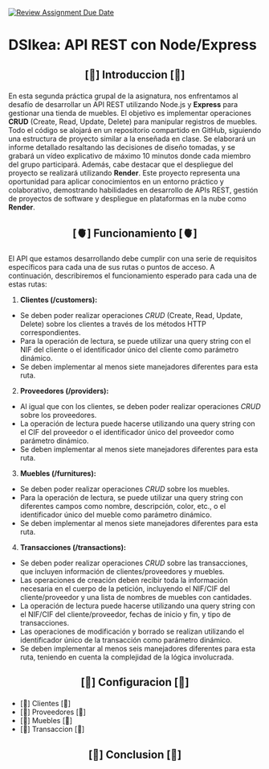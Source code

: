 [![Review Assignment Due Date](https://classroom.github.com/assets/deadline-readme-button-24ddc0f5d75046c5622901739e7c5dd533143b0c8e959d652212380cedb1ea36.svg)](https://classroom.github.com/a/CaXtHsbh)

# DSIkea: API REST con Node/Express
## <p align="center">[🧠] Introduccion [🧠]</p>
En esta segunda práctica grupal de la asignatura, nos enfrentamos al desafío de desarrollar un API REST utilizando Node.js y **Express** para gestionar una tienda de muebles. El objetivo es implementar operaciones **CRUD** (Create, Read, Update, Delete) para manipular registros de muebles. Todo el código se alojará en un repositorio compartido en GitHub, siguiendo una estructura de proyecto similar a la enseñada en clase. Se elaborará un informe detallado resaltando las decisiones de diseño tomadas, y se grabará un vídeo explicativo de máximo 10 minutos donde cada miembro del grupo participará. Además, cabe destacar que el despliegue del proyecto se realizará utilizando **Render**. Este proyecto representa una oportunidad para aplicar conocimientos en un entorno práctico y colaborativo, demostrando habilidades en desarrollo de APIs REST, gestión de proyectos de software y despliegue en plataformas en la nube como **Render**.

## <p align="center"> [🫀] Funcionamiento [🫀]</p>
El API que estamos desarrollando debe cumplir con una serie de requisitos específicos para cada una de sus rutas o puntos de acceso. A continuación, describiremos el funcionamiento esperado para cada una de estas rutas:

1. **Clientes (/customers):**
  - Se deben poder realizar operaciones *CRUD* (Create, Read, Update, Delete) sobre los clientes a través de los métodos HTTP correspondientes.
  - Para la operación de lectura, se puede utilizar una query string con el NIF del cliente o el identificador único del cliente como parámetro dinámico.
  - Se deben implementar al menos siete manejadores diferentes para esta ruta.

2. **Proveedores (/providers):**
  - Al igual que con los clientes, se deben poder realizar operaciones *CRUD* sobre los proveedores.
  - La operación de lectura puede hacerse utilizando una query string con el CIF del proveedor o el identificador único del proveedor como parámetro dinámico.
  - Se deben implementar al menos siete manejadores diferentes para esta ruta.

3. **Muebles (/furnitures):**
  - Se deben poder realizar operaciones *CRUD* sobre los muebles.
  - Para la operación de lectura, se puede utilizar una query string con diferentes campos como nombre, descripción, color, etc., o el identificador único del mueble como parámetro dinámico.
  - Se deben implementar al menos siete manejadores diferentes para esta ruta.

4. **Transacciones (/transactions):**
  - Se deben poder realizar operaciones *CRUD* sobre las transacciones, que incluyen información de clientes/proveedores y muebles.
  - Las operaciones de creación deben recibir toda la información necesaria en el cuerpo de la petición, incluyendo el NIF/CIF del cliente/proveedor y una lista de nombres de muebles con cantidades.
  - La operación de lectura puede hacerse utilizando una query string con el NIF/CIF del cliente/proveedor, fechas de inicio y fin, y tipo de transacciones.
  - Las operaciones de modificación y borrado se realizan utilizando el identificador único de la transacción como parámetro dinámico.
  - Se deben implementar al menos seis manejadores diferentes para esta ruta, teniendo en cuenta la complejidad de la lógica involucrada.

## <p align="center"> [🧬] Configuracion [🧬]</p>
- [🦴] Clientes [🦴]
- [🦴] Proveedores [🦴]
- [🦴] Muebles [🦴]
- [🦴] Transaccion [🦴]
## <p align="center"> [💭] Conclusion [💭]</p>